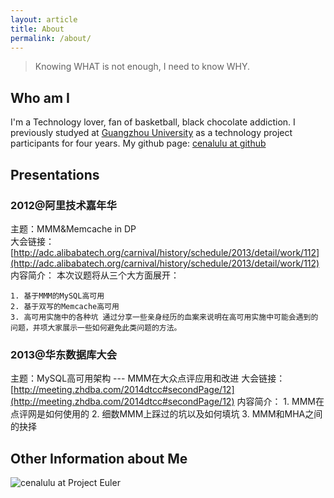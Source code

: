 ```yaml
---
layout: article
title: About
permalink: /about/
---
```


> Knowing WHAT is not enough, I need to know WHY.


## Who am I

I'm a Technology lover, fan of basketball, black chocolate addiction.
I previously studyed at [Guangzhou University](http://www.gzhu.edu.cn/) as a technology project participants for four years. 
My github page: [cenalulu at github](https://github.com/cenalulu)


## Presentations

### 2012@阿里技术嘉年华

主题：MMM&Memcache in DP  
大会链接：[http://adc.alibabatech.org/carnival/history/schedule/2013/detail/work/112](http://adc.alibabatech.org/carnival/history/schedule/2013/detail/work/112)
内容简介：
本次议题将从三个大方面展开： 

    1. 基于MMM的MySQL高可用 
    2. 基于双写的Memcache高可用 
    3. 高可用实施中的各种坑 通过分享一些亲身经历的血案来说明在高可用实施中可能会遇到的问题，并项大家展示一些如何避免此类问题的方法。




### 2013@华东数据库大会

主题：MySQL高可用架构 --- MMM在大众点评应用和改进
大会链接：[http://meeting.zhdba.com/2014dtcc#secondPage/12](http://meeting.zhdba.com/2014dtcc#secondPage/12)
内容简介：
    1. MMM在点评网是如何使用的
    2. 细数MMM上踩过的坑以及如何填坑
    3. MMM和MHA之间的抉择


## Other Information about Me
<script src="//platform.linkedin.com/in.js" type="text/javascript"></script>
<script type="IN/MemberProfile" data-id="https://www.linkedin.com/pub/junyi-lu/17/895/651" data-format="inline" data-related="false"></script>

![cenalulu at Project Euler](https://projecteuler.net/profile/cenalulu.png)


